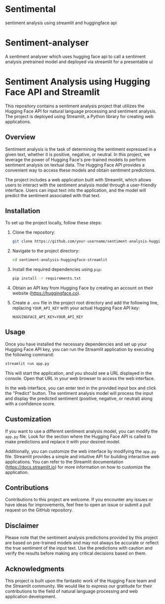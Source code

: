 # Sentimental
sentiment analysis using streamlit and huggingface api
# Sentiment-analyser
A sentiment analyser which uses hugging face api to call a sentiment analysis pretrained model and deployed via streamlit for a presentable ui
# Sentiment Analysis using Hugging Face API and Streamlit

This repository contains a sentiment analysis project that utilizes the Hugging Face API for natural language processing and sentiment analysis. The project is deployed using Streamlit, a Python library for creating web applications.

## Overview

Sentiment analysis is the task of determining the sentiment expressed in a given text, whether it is positive, negative, or neutral. In this project, we leverage the power of Hugging Face's pre-trained models to perform sentiment analysis on textual data. The Hugging Face API provides a convenient way to access these models and obtain sentiment predictions.

The project includes a web application built with Streamlit, which allows users to interact with the sentiment analysis model through a user-friendly interface. Users can input text into the application, and the model will predict the sentiment associated with that text.

## Installation

To set up the project locally, follow these steps:

1. Clone the repository:

   ```bash
   git clone https://github.com/your-username/sentiment-analysis-huggingface-streamlit.git
   ```

2. Navigate to the project directory:

   ```bash
   cd sentiment-analysis-huggingface-streamlit
   ```

3. Install the required dependencies using `pip`:

   ```bash
   pip install -r requirements.txt
   ```

4. Obtain an API key from Hugging Face by creating an account on their website (https://huggingface.co).

5. Create a `.env` file in the project root directory and add the following line, replacing `YOUR_API_KEY` with your actual Hugging Face API key:

   ```
   HUGGINGFACE_API_KEY=YOUR_API_KEY
   ```

## Usage

Once you have installed the necessary dependencies and set up your Hugging Face API key, you can run the Streamlit application by executing the following command:

```bash
streamlit run app.py
```

This will start the application, and you should see a URL displayed in the console. Open that URL in your web browser to access the web interface.

In the web interface, you can enter text in the provided input box and click the "Predict" button. The sentiment analysis model will process the input and display the predicted sentiment (positive, negative, or neutral) along with a confidence score.

## Customization

If you want to use a different sentiment analysis model, you can modify the `app.py` file. Look for the section where the Hugging Face API is called to make predictions and replace it with your desired model.

Additionally, you can customize the web interface by modifying the `app.py` file. Streamlit provides a simple and intuitive API for building interactive web applications. You can refer to the Streamlit documentation (https://docs.streamlit.io) for more information on how to customize the application.

## Contributions

Contributions to this project are welcome. If you encounter any issues or have ideas for improvements, feel free to open an issue or submit a pull request on the GitHub repository.



## Disclaimer

Please note that the sentiment analysis predictions provided by this project are based on pre-trained models and may not always be accurate or reflect the true sentiment of the input text. Use the predictions with caution and verify the results before making any critical decisions based on them.

## Acknowledgments

This project is built upon the fantastic work of the Hugging Face team and the Streamlit community. We would like to express our gratitude for their contributions to the field of natural language processing and web application development.
